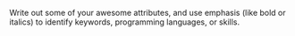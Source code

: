 Write out some of your awesome attributes, and use emphasis (like bold or
italics) to identify keywords, programming languages, or skills.
